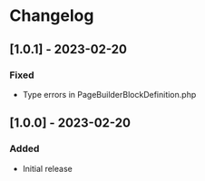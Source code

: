 # Changelog

## [1.0.1] - 2023-02-20
### Fixed
- Type errors in PageBuilderBlockDefinition.php

## [1.0.0] - 2023-02-20
### Added
- Initial release
